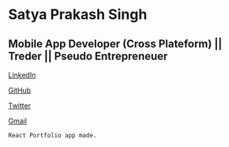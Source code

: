 # Satya Prakash Singh

## Mobile App Developer (Cross Plateform) || Treder || Pseudo Entrepreneuer


<a href="https://www.linkedin.com/in/satyapsr13/" target="_blank">LinkedIn</a>

<a href="https://www.github.com/satyapsr13/" target="_blank">GitHub</a>

<a href="https://www.twitter.com/satyapsr/" target="_blank">Twitter</a>

<a href="satyapsr13@gmail.com" target="_blank">Gmail</a>

```
React Portfolio app made.

```